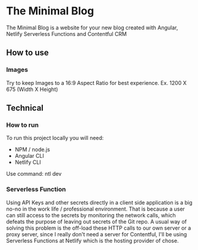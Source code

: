 # The Minimal Blog

The Minimal Blog is a website for your new blog created with Angular, Netlify Serverless Functions and Contentful CRM

## How to use

### Images
Try to keep Images to a 16:9 Aspect Ratio for best experience. Ex. 1200 X 675 (Width X Height)

## Technical

### How to run

To run this project locally you will need:
- NPM / node.js
- Angular CLI
- Netlify CLI

Use command: ntl dev

### Serverless Function

Using API Keys and other secrets directly in a client side application is a big no-no in the work life / professional environment. That is because a user can still access to the secrets by monitoring the network calls, which defeats the purpose of leaving out secrets of the Git repo. A usual way of solving this problem is the off-load these HTTP calls to our own server or a proxy server, since I really don't need a server for Contentful, I'll be using Serverless Functions at Netlify which is the hosting provider of chose. 
